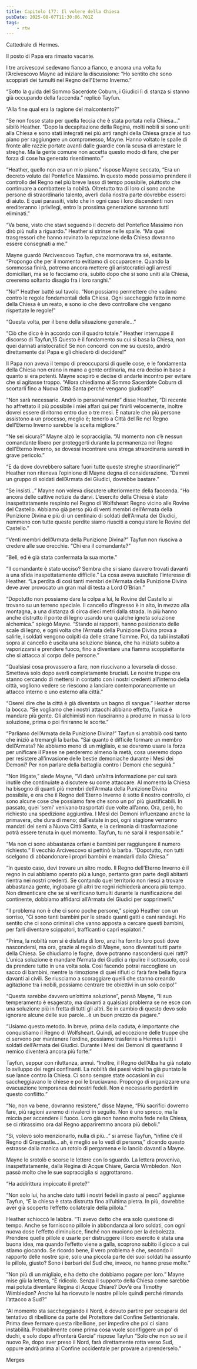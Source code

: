 ```yaml
---
title: Capitolo 177: Il volere della Chiesa
pubDate: 2025-08-07T11:30:06.701Z
tags:
    - rtw
---
```



Cattedrale di Hermes.


Il posto di Papa era rimasto vacante.


I tre arcivescovi sedevano fianco a fianco, e ancora una volta fu l’Arcivescovo Mayne ad iniziare la discussione: “Ho sentito che sono scoppiati dei tumulti nel Regno dell'Eterno Inverno.”


“Sotto la guida del Sommo Sacerdote Coburn, i Giudici lì di stanza si stanno già occupando della faccenda.” replicò Tayfun.


“Alla fine qual era la ragione del malcontento?”


“Se non fosse stato per quella feccia che è stata portata nella Chiesa…” sibilò Heather. “Dopo la decapitazione della Regina, molti nobili si sono uniti alla Chiesa e sono stati integrati nei più anti ranghi della Chiesa grazie al tuo piano per raggiungere un compromesso, Mayne. Hanno voltato le spalle di fronte alle razzie portate avanti dalle guardie con la scusa di arrestare le streghe. Ma la gente comune non accetta questo modo di fare, che per forza di cose ha generato risentimento.”


“Heather, quello non era un mio piano.” rispose Mayne seccato, “Era un decreto voluto dal Pontefice Massimo. In questo modo possiamo prendere il controllo del Regno nel più breve lasso di tempo possibile, piuttosto che continuare a combattere la nobiltà. Oltretutto tra di loro ci sono anche persone di straordinario talento, averli dalla nostra parte dovrebbe esserci di aiuto. E quei parassiti, visto che in ogni caso i loro discendenti non erediteranno i privilegi, entro la prossima generazione saranno tutti eliminati.”


“Va bene, visto che stavi seguendo il decreto del Pontefice Massimo non dirò più nulla a riguardo.” Heather si strinse nelle spalle. “Ma quei trasgressori che hanno rovinato la reputazione della Chiesa dovranno essere consegnati a me.”


Mayne guardò l’Arcivescovo Tayfun, che mormorava tra sé, esitante. “Propongo che per il momento evitiamo di occuparcene. Quando la sommossa finirà, potremo ancora mettere gli aristocratici agli arresti domiciliari, ma se lo facciamo ora, subito dopo che si sono uniti alla Chiesa, creeremo soltanto disagio fra i loro ranghi.”


“No!” Heather batté sul tavolo. “Non possiamo permettere che vadano contro le regole fondamentali della Chiesa. Ogni saccheggio fatto in nome della Chiesa è un reato, e sono io che devo controllare che vengano rispettate le regole!”


“Questa volta, per il bene della situazione generale…”


“Ciò che dico è in accordo con il quadro totale.” Heather interruppe il discorso di Tayfun,15 Questo è il fondamento su cui si basa la Chiesa, non quei dannati aristocratici! Se non concordi con me su questo, andrò direttamente dal Papa e gli chiederò di decidere!”


Il Papa non aveva il tempo di preoccuparsi di quelle cose, e le fondamenta della Chiesa non erano in mano a gente ordinaria, ma era deciso in base a quanto si era potenti. Mayne sospirò e decise di andarle incontro per evitare che si agitasse troppo. “Allora chiediamo al Sommo Sacerdote Coburn di scortarli fino a Nuova Città Santa perché vengano giudicati?”


“Non sarà necessario. Andrò io personalmente” disse Heather, “Di recente ho affrettato il più possibile i miei affari qui per finirli  velocemente, inoltre dovrei essere di ritorno entro due o tre mesi. È naturale che più persone assistono a un processo, meglio è; tenerlo a Città del Re nel Regno dell’Eterno Inverno sarebbe la scelta migliore.”


“Ne sei sicura?” Mayne alzò le sopracciglia. “Al momento non c’è nessun comandante libero per proteggerti durante la permanenza nel Regno dell’Eterno Inverno, se dovessi incontrare una strega straordinaria saresti in grave pericolo.”


“E da dove dovrebbero saltare fuori tutte queste streghe straordinarie?” Heather non riteneva l’opinione di Mayne degna di considerazione. “Dammi un gruppo di soldati dell’Armata dei Giudici, dovrebbe bastare.”


“Se insisti…” Mayne non voleva discutere ulteriormente della faccenda. “Ho ancora delle cattive notizie da darvi. L’esercito della Chiesa è stato inaspettatamente respinto nel Regno di Wolfsheart Regno vicino alle Rovine del Castello. Abbiamo già perso più di venti membri dell’Armata della Punizione Divina e più di un centinaio di soldati dell’Armata dei Giudici, nemmeno con tutte queste perdite siamo riusciti a conquistare le Rovine del Castello.”


“Venti membri dell’Armata della Punizione Divina?” Tayfun non riusciva a credere alle sue orecchie. “Chi era il comandante?”


“Bell, ed è già stata confermata la sua morte.”


“Il comandante è stato ucciso? Sembra che si siano davvero trovati davanti a una sfida inaspettatamente difficile.” La cosa aveva suscitato l’interesse di Heather. “La perdita di così tanti membri dell’Armata della Punizione Divina deve aver provocato un gran mal di testa a Lord O’Brian.”


“Dopotutto non possiamo dare la colpa a lui, le Rovine del Castello si trovano su un terreno speciale. Il cancello d’ingresso è in alto, in mezzo alla montagna, a una distanza di circa dieci metri dalla strada. In più hanno anche distrutto il ponte di legno usando una qualche ignota soluzione alchemica.” spiegò Mayne. “Stando ai rapporti, hanno posizionato delle scale di legno, e ogni volta che l’Armata della Punizione Divina prova a salirle, i soldati vengono colpiti da delle strane fiamme.  Poi, da tubi installati sopra al cancello è uscita una soluzione bianca, che ha iniziato subito a vaporizzarsi e prendere fuoco, fino a diventare una fiamma scoppiettante che si attacca al corpo delle persone.”


“Qualsiasi cosa provassero a fare, non riuscivano a levarsela di dosso. Smetteva solo dopo averli completamente bruciati. Le nostre truppe ora stanno cercando di mettersi in contatto con i nostri credenti all’interno della città, vogliono vedere se riescono a lanciare contemporaneamente un attacco interno e uno esterno alla città.”


“Oserei dire che la città è già diventata un bagno di sangue.” Heather storse la bocca. “Se vogliamo che i nostri attacchi abbiano effetto, l’unica è mandare più gente. Gli alchimisti non riusciranno a produrre in massa la loro soluzione, prima o poi finiranno le scorte.”


“Parliamo dell’Armata della Punizione Divina!” Tayfun si arrabbiò così tanto che iniziò a tremargli la barba. “Sai quanto è difficile formare un membro dell’Armata? Ne abbiamo meno di un migliaio, e se dovremo usare la forza per unificare il Paese ne perderemo almeno la metà, cosa useremo dopo per resistere all’invasione delle bestie demoniache durante i Mesi dei Demoni? Per non parlare della battaglia contro i Demoni che seguirà.”


“Non litigate,” siede Mayne, “Vi darò un’altra informazione per cui sarà inutile che continuiate a discutere su come attaccare. Al momento la Chiesa ha bisogno di quanti più membri dell’Armata della Punizione Divina possibile, e ora che il Regno dell’Eterno Inverno è sotto il nostro controllo, ci sono alcune cose che possiamo fare che sono un po’ più giustificabili. In passato, quei ‘semi’ venivano trasportati due volte all’anno. Ora, però, ho richiesto una spedizione aggiuntiva. I Mesi dei Demoni influenzano anche la primavera, che dura di meno; dall’estate in poi, ogni stagione verranno mandati dei semi a Nuova Città Santa, e la cerimonia di trasformazione potrà essere tenuta in quel momento. Tayfun, tu ne sarai il responsabile.”


“Ma non ci sono abbastanza orfani e bambini per raggiungere il numero richiesto.” Il vecchio Arcivescovo si pettinò la barba. “Dopotutto, non tutti scelgono di abbandonare i propri bambini e mandarli dalla Chiesa.”


“In questo caso, devi trovare un altro modo. Il Regno dell’Eterno Inverno è il regno in cui abbiamo operato più a lungo, pertanto gran parte degli abitanti rientra nei nostri credenti. Se contando quel territorio non riesci a trovare abbastanza gente, inglobare gli altri tre regni richiederà ancora più tempo. Non dimenticare che se si verificano tumulti durante la riunificazione del continente, dobbiamo affidarci all’Armata dei Giudici per sopprimerli.”


“Il problema non è che ci sono poche persone,” spiegò Heather con un sorriso, “Ci sono tanti bambini per le strade quanti gatti e cani randagi. Ho sentito che ci sono criminali che vanno apposta a cercare questi bambini, per farli diventare scippatori, trafficanti o capri espiatori.”


“Prima, la nobiltà non si è disfatta di loro, anzi ha fornito loro posti dove nascondersi, ma ora, grazie al regalo di Mayne, sono diventati tutti parte della Chiesa. Se chiudiamo le fogne, dove potranno nascondersi quei ratti? L’unica soluzione è mandare l’Armata dei Giudici a ripulire il sottosuolo, così da prendere tutto in una volta sola. Così facendo potrai raccogliere un sacco di bambini, mentre la rimozione di quei rifiuti ci farà fare bella figura davanti ai civili. Se riusciamo a scoraggiare quelli che stanno creando agitazione tra i nobili, possiamo centrare tre obiettivi in un solo colpo!”


“Questa sarebbe davvero un’ottima soluzione”, pensò Mayne, “Il suo temperamento è esagerato, ma davanti a qualsiasi problema se ne esce con una soluzione più in fretta di tutti gli altri. Se in cambio di questo devo solo ignorare alcune delle sue parole…è un buon prezzo da pagare.”


“Usiamo questo metodo. In breve, prima della caduta, è importante che conquistiamo il Regno di Wolfsheart. Quindi, ad eccezione delle truppe che ci servono per mantenere l’ordine, possiamo trasferire a Hermes tutti i soldati dell’Armata dei Giudici. Durante i Mesi dei Demoni di quest’anno il nemico diventerà ancora più forte.”


Tayfun, seppur con riluttanza, annuì. “Inoltre, il Regno dell’Alba ha già notato lo sviluppo dei regni confinanti. La nobiltà dei paesi vicini ha già puntato le sue lance contro la Chiesa. Ci sono sempre state occasioni in cui saccheggiavano le chiese e poi le bruciavano. Propongo di organizzare una evacuazione temporanea dei nostri fedeli. Non è necessario perderli in questo conflitto.”


“No, non va bene, dovranno resistere,” disse Mayne, “Più sacrifici dovremo fare, più ragioni avremo di rivalerci in seguito. Non è uno spreco, ma la miccia per accendere il fuoco. Loro già non hanno molta fede nella Chiesa, se ci ritirassimo ora dal Regno appariremmo ancora più deboli.”


“Sì, volevo solo menzionarlo, nulla di più…” si arrese Tayfun, “infine c’è il Regno di Graycastle… ah, è meglio se lo vedi di persona,” dicendo questo estrasse dalla manica un rotolo di pergamena e lo lanciò davanti a Mayne.


Mayne lo srotolò e scorse le lettere con lo sguardo. La lettera proveniva, inaspettatamente, dalla Regina di Acque Chiare, Garcia Wimbledon. Non passò molto che le sue sopracciglia si aggrottarono.


“Ha addirittura impiccato il prete?”


“Non solo lui, ha anche dato tutti i nostri fedeli in pasto ai pesci” aggiunse Tayfun, “E la chiesa è stata distrutta fino all’ultima pietra. In più, dovrebbe aver già scoperto l’effetto collaterale della pillola.”


Heather schioccò le labbra. “Ti avevo detto che era solo questione di tempo. Anche se forniscono pillole in abbondanza ai loro soldati, con ogni nuova dose l’effetto diminuisce, finché non muoiono per la debolezza. Prendere quelle pillole e usarle per distruggere il loro esercito è stata una buona idea, ma quando l’effetto viene a galla, scoprono subito il gioco a cui stiamo giocando. Se ricordo bene, il vero problema è che, secondo il rapporto delle nostre spie, solo una piccola parte dei suoi soldati ha assunto le pillole, giusto? Sono i barbari del Sud che, invece, ne hanno prese molte.”


“Non più di un migliaio, e ha detto che dobbiamo pagare per loro.” Mayne mise giù la lettera, “È ridicolo. Senza il supporto della Chiesa come sarebbe mai potuta diventare Regina di Acque Chiare? Dov’è ora Timothy Wimbledon? Anche lui ha ricevuto le nostre pillole quindi perché rimanda l’attacco a Sud?”


“Al momento sta saccheggiando il Nord, è dovuto partire per occuparsi del tentativo di ribellione da parte del Protettore del Confine Settentrionale. Prima deve fermare questa ribellione, per impedire che poi ci siano instabilità. Probabilmente come prima cosa vuole sconfiggere un po’ di duchi, e solo dopo affronterà Garcia” rispose Tayfun “Solo che non so se il nuovo Re, dopo aver preso il Nord, farà direttamente rotta verso Sud, oppure andrà prima al Confine occidentale per provare a riprenderselo.”




Merges


                                


                                



